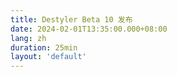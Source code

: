 ```yaml
---
title: Destyler Beta 10 发布
date: 2024-02-01T13:35:00.000+08:00
lang: zh
duration: 25min
layout: 'default'
---
```


<Title />

> 这篇文章是第一次描述 [Destyler](https://github.com/destyler/destyler) ，所以本文会比往期的文章相对繁琐些。这是我个人的一个重大工具，我也遇到了很多问题，以及很许多的内容我想谈论。
> 如果你能花时间读完，不甚感激。若你在电脑端阅读，可在右侧查看目录。最后，希望能对你有所帮助 :)

## 什么是 Destyler？

Destyler 是一个无样式的 Vue 组件库，它受到了 [Radix-ui](https://github.com/radix-ui/primitives) 的启发，方便用户构建一个高质量的 Vue 应用。

当然 Destyler 不能算是一个高级的 UI 组件库，它是一个基础的 UI 组件库，我还需要给他提供更丰富的原型，让它足够支撑起所有人对于组件的需求。让更多人可以在 Destyler 的基础上进行二次开发，而不是从零开始。

## 在最开始的几个版本 Destyler 也经历了重构

所属PR [#1](https://github.com/destyler/destyler/pull/1)

在这个 PR 中将刚开始的几个组件进行了重构，当然站在上帝视角上这次的重构是失败的，因为我并没有考虑到组件的复用性，以及用户对于这些组件的自定义需求。

这一次的重构踏入了插槽为主的地步，也就是说其实我只是提供了一些大盒子，然后让用户在指定的插槽来控制组件。

接下来，我们都会以 alert 组件为例子，来看看当时的我是如何设计的。

举个例子

```vue
<script setup lang="ts">
import { DestylerAlert, DestylerIcon } from 'destyler'
</script>

<template>
  <DestylerAlert>
    <template #icon>
      <DestylerIcon name="carbon-home" />
    </template>
    <template #title>
      <h1>标题</h1>
    </template>
    <template #close={handleClose}>
      <button @click="handleClose">关闭</button>
    </template>
  </DestylerAlert>
</template>
```

当然从这个角度我们并没有发现任何问题，但是如果在复杂一点的场景下，我们就会发现这个组件的复用性是非常差的。

然后，我们纵观整个组件库的历史，我们会发现在这个重构之后，有比较长的时间没有了任何的提交，这是因为我在思考如何设计一个更好的组件库。我开始去研究 Radix-ui，我发现了他们是以组件的形式来提供一些基础的组件，然后让用户去组合这些组件，来构建一个高质量的应用。

这让我十分兴奋，因为 Vue 提供了一个 [依赖注入](https://cn.vuejs.org/api/composition-api-dependency-injection.html#inject) 的 API，当时的我感觉这个 Api 仿佛就是为这个而生的。

所以我立马着手开始准备重新重构 Destyler。

## 最终模式的 Destyler

所属 PR [#13](https://github.com/destyler/destyler/pull/13)

在这个 PR 中，我开始学习 Radix-ui 的组件，同时也开始编写了 primitive 原型组件，让组件可以更好的被渲染和使用。

那么来我们来看看这个时候的 alert 组件是如何被设计的。

```vue
<script setup lang="ts">
import { DestylerInfoRoot, DestylerIcon,DestylerClose } from 'destyler'
</script>

<template>
  <DestylerInfoRoot >
    <DestylerIcon name="carbon-home"  />
    <h5 >
      title
    </h5>
    <DestylerClose as="button">
      关闭
    </DestylerClose>
  </DestylerInfoRoot>
</template>
```

这个时候其实我们就可以看出一些端倪了，这样对于内部的大部分元素都会一个组件来进行控制，这样的话我们就可以很方便的进行组合了。

这是一个蛮重要的改变，因为 Destyler 从 插槽模式 转变为 组件模式。

## 在编写组件时，没有选用 SFC 而是选用了 h 函数

在开始设计 Destyler 的时候，就做好了一些调研，我发现了例如 [element-plus](https://github.com/element-plus/element-plus)，[nuxt/ui](https://github.com/nuxt/ui)，[primevue](https://github.com/primefaces/primevue) 等都是以 [SFC](https://cn.vuejs.org/api/sfc-spec.html#sfc-syntax-specification) 去编写的组件库，虽然 SFC 确实是 [Vue](https://cn.vuejs.org) 的一等公民，但是 SFC 的优点在无样式组件库中并没有很好的体现出来，相反 [h 函数](https://cn.vuejs.org/api/render-function.html#h)可以让我们更好的去 build 以及 IDE 的支持也更好。
当然我也没有选择 jsx 的方式去编写。

在这里我也遇到了许多的困难，组件 Props 的类型推导，最终导出的文件等等。

### 组件 Props 的类型推导

在之前都没有发现如果没有在 [`defineComponent`](https://cn.vuejs.org/api/general.html#definecomponent) 的 props 选项中定义 props 的类型，那么我们在外部所定义的类型是会丢失的。

例如

```ts
import type { PropType } from 'vue'
import { defineComponent, h } from 'vue'

export const props = {
  modelValue: {
    type: String as PropType<string>,
    required: true,
  },
}

export const Component = defineComponent({
  name: 'Component',
  props: props,
  setup(_) {

  },
  render() {
    return h('div', this.modelValue)
  },
})
```

在上述例子中，我们在外部定义了 props 的类型，同时让 `modelValue` 设置为必传参数，但是由于是在外部引入的，所以在 Component 中是无法确定 props 的 `required` 类型的。

而解决方案非常的简单。只需要要在 props 的结尾加上 `as const` 就可以解决这个问题。

例如

```ts
import type { PropType } from 'vue'
import { defineComponent, h } from 'vue'

export const props = {
  modelValue: {
    type: String as PropType<string>,
    required: true,
  },
} as const

export const Component = defineComponent({
  name: 'Component',
  props: props,
  setup(_) {

  },
  render() {
    return h('div', this.modelValue)
  },
})
```

那么我们就需要将这个 props 的类型也推导出来。在 [@destyler/shared](https://github.com/destyler/destyler/blob/main/packages/shared/src/naive/extract-prop-type.ts) 中编写了一个工具类，来帮助我们推导 props 的类型。

```ts
import type { PropType } from 'vue'
import { defineComponent, h } from 'vue'
import type { ExtractPublicPropTypes } from '@destyler/shared'

export const props = {
  modelValue: {
    type: String as PropType<string>,
    required: true,
  },
} as const

export type Props = ExtractPublicPropTypes<typeof props>

export const Component = defineComponent({
  name: 'Component',
  props: props,
  setup(_) {

  },
  render() {
    return h('div', this.modelValue)
  },
})
```

### 最终导出的文件

我们在观察 Destyler 的[组件集合包](https://www.npmjs.com/search?q=%40destyler)，在导出的时候我们其实会发现我们有一部分的组件其实是私有的，他们并不需要在使用的时候被使用，在之前我是在导出时全部导出，但是这是不正确的，因为在没有完善的文档支持下，用户是无法知道哪些组件是私有的，哪些组件是公开的。

所以我将组件的导出分为了两部分，一个是默认出口，只导出公开组件，而一个是组件出口，无论是公开组件还是私有组件都会被导出。

例如我们将 `alert` 分为三个组件，分别是 `root`, `close`, `body` 。
而 body 是私有组件，那么我们就可以这样导出。

那我们就可以这样导出

```vue
<script setup lang="ts">
import { Root, Close } from '@destyler/alert'
import { Body } from '@destyler/alert/component'
</script>
```

### 组件文件的名字

在 [#35](https://github.com/destyler/destyler/pull/35) 中，我将组件的文件名字进行了修改，之前的版本中，组件是以名字最开头的，例如 `alert` 他有三个组件组成，分别是 `root`, `body`, `close`，那么之前都是以 `alert` 为开头，皆是 `alertRoot`, `alertBody`, `alertClose`。

但是这样子确实让维护的时候不是很方便，因为我们其实是以组件为单位的进行分类，其实已经用文件夹进行分类，无需在使用名字进行分类。所以在这个 PR 中，我将组件的名字进行了修改，例如 `alert` 的组件就是 `root`, `close`, `body` 进行命名。

> 如果你也想搭建一个自己的组件库，那么可以参考一下上述的方法，避免进入跟我一样的坑 :)

## 现在能用吗？

简而言之：可以，但有注意事项。

Destyler 的组件库是可以使用的，但是由于我还没有完善文档，所以你可能会遇到一些问题，例如组件的使用方式，组件的 Props 等等。

它现在可以作为你目前所使用的组件库的补充，去建立一些单一的使用场景。

但是它的参数和一些 API 可能在每一个版本中都产生较大的变化，所以谨慎使用。

同时，欢迎分享你基于 Destyler 做制作的任何组件或帮助我们贡献更多的无样式组件。期待看到你的作品。

## 什么时候发布稳定版本？

我的想法是在 2024 年完成 45+ 的组件，当组件数量到达 45 时，我们会发布第一个稳定版本 0.0.1。

同时提供文档支持。

在记录文档编写的过程，也会发现很多的 bug ，在全部解决之后，就会发布 0.0.2 版本。

## 结束语

非常感谢你的阅读！如果你对它感兴趣，请记得查看 [destyler/destyler](https://github.com/destyler/destyler/tree/main) 仓库以了解更多细节
